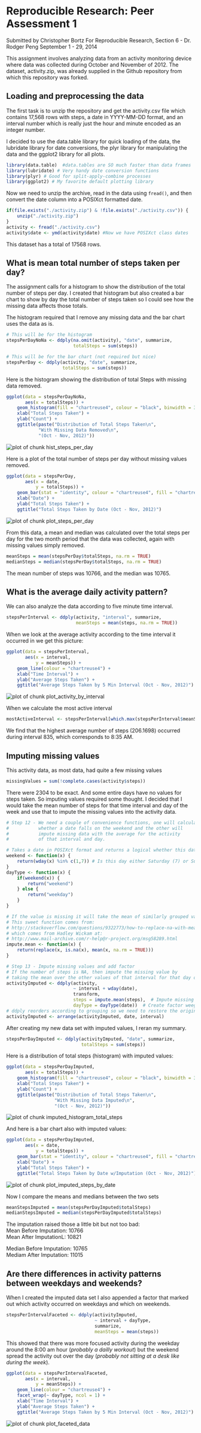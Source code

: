 # Reproducible Research: Peer Assessment 1
Submitted by Christopher Bortz
For Reproducible Research, Section 6 - Dr. Rodger Peng
September 1 - 29, 2014

This assignment involves analyzing data from an activity monitoring device where data was collected during October and November of 2012. The dataset, activity.zip, was already supplied in the Github repository from which this repository was forked.

## Loading and preprocessing the data
The first task is to unzip the repository and get the activity.csv file which contains 17,568 rows with steps, a date in YYYY-MM-DD format, and an interval number which is really just the hour and minute encoded as an integer number.

I decided to use the data.table library for quick loading of the data, the lubridate library for date conversions, the plyr library for manipulating the data and the ggplot2 library for all plots.

```r
library(data.table)  #data.tables are SO much faster than data frames
library(lubridate) # Very handy date conversion functions
library(plyr) # Good for split-apply-combine processes
library(ggplot2) # My favorite default plotting library
```

Now we need to unzip the archive, read in the data using ```fread()```, and then convert the date column into a POSIXct formatted date.

```r
if(file.exists("./activity.zip") & !file.exists("./activity.csv")) {
    unzip("./activity.zip")
}
activity <- fread("./activity.csv")
activity$date <- ymd(activity$date) #Now we have POSIXct class dates
```
This dataset has a total of 17568 rows.

## What is mean total number of steps taken per day?
The assignment calls for a histogram to show the distribution of the total number of steps per day. I created that histogram but also created a bar chart to show by day the total number of steps taken so I could see how the missing data affects those totals.

The histogram required that I remove any missing data and the bar chart uses the data as is.


```r
# This will be for the histogram
stepsPerDayNoNa <- ddply(na.omit(activity), "date", summarize,
                         totalSteps = sum(steps))

# This will be for the bar chart (not required but nice)
stepsPerDay <- ddply(activity, "date", summarize,
                     totalSteps = sum(steps))
```

Here is the histogram showing the distribution of total Steps with missing data removed.

```r
ggplot(data = stepsPerDayNoNa,
       aes(x = totalSteps)) + 
    geom_histogram(fill = "chartreuse4", colour = "black", binwidth = 3000) +
    xlab("Total Steps Taken") +
    ylab("Count") + 
    ggtitle(paste("Distribution of Total Steps Taken\n", 
            "With Missing Data Removed\n", 
            "(Oct - Nov, 2012)"))
```

![plot of chunk hist_steps_per_day](figure/hist_steps_per_day.png) 

Here is a plot of the total number of steps per day without missing values removed.

```r
ggplot(data = stepsPerDay,
       aes(x = date,
           y = totalSteps)) + 
    geom_bar(stat = "identity", colour = "chartreuse4", fill = "chartreuse4") + 
    xlab("Date") + 
    ylab("Total Steps Taken") + 
    ggtitle("Total Steps Taken by Date (Oct - Nov, 2012)")
```

![plot of chunk plot_steps_per_day](figure/plot_steps_per_day.png) 

From this data, a mean and median was calculated over the total steps per day for the two month period that the data was collected, again with missing values simply removed.

```r
meanSteps = mean(stepsPerDay$totalSteps, na.rm = TRUE)
medianSteps = median(stepsPerDay$totalSteps, na.rm = TRUE)
```
The mean number of steps was 10766, and the median was 10765.

## What is the average daily activity pattern?
We can also analyze the data according to five minute time interval.

```r
stepsPerInterval <- ddply(activity, "interval", summarize,
                          meanSteps = mean(steps, na.rm = TRUE))
```

When we look at the average activity according to the time interval it occurred in we get this picture:

```r
ggplot(data = stepsPerInterval,
       aes(x = interval,
           y = meanSteps)) + 
    geom_line(colour = "chartreuse4") + 
    xlab("Time Interval") + 
    ylab("Average Steps Taken") + 
    ggtitle("Average Steps Taken by 5 Min Interval (Oct - Nov, 2012)")
```

![plot of chunk plot_activity_by_interval](figure/plot_activity_by_interval.png) 

When we calculate the most active interval

```r
mostActiveInterval <- stepsPerInterval[which.max(stepsPerInterval$meanSteps), ]
```
We find that the highest average number of steps (206.1698) occurred during interval 835, which corresponds to 8:35 AM.

## Imputing missing values
This activity data, as most data, had quite a few missing values

```r
missingValues = sum(!complete.cases(activity$steps))
```
There were 2304 to be exact. And some entire days have no values for steps taken. So imputing values required some thought. I decided that I would take the mean number of steps for that time interval and day of the week and use that to impute the missing values into the activity data.

```r
# Step 12 - We need a couple of convenience functions, one will calculate
#           whether a date falls on the weekend and the other will 
#           impute missing data with the average for the activity
#           of that interval and day.

# Takes a date in POSIXct format and returns a logical whether this date falls on the weekend
weekend <- function(x) {
    return(wday(x) %in% c(1,7)) # Is this day either Saturday (7) or Sunday (1)?
}
dayType <- function(x) {
    if(weekend(x)) {
        return("weekend")
    } else {
        return("weekday")
    }
}

# If the value is missing it will take the mean of similarly grouped values
# This sweet function comes from:
# http://stackoverflow.com/questions/9322773/how-to-replace-na-with-mean-by-subset-in-r-impute-with-plyr
# which comes from Hadley Wickam at:
# http://www.mail-archive.com/r-help@r-project.org/msg58289.html
impute.mean <- function(x) {
    return(replace(x, is.na(x), mean(x, na.rm = TRUE)))
}

# Step 13 - Impute missing values and add factor
# If the number of steps is NA, then impute the missing value by
# taking the mean over the other values of that interval for that day of the week
activityImputed <- ddply(activity, 
                         ~ interval + wday(date),
                         transform,
                         steps = impute.mean(steps),  # Impute missing values
                         dayType = dayType(date))  # Create factor weegend/weekday
# ddply reorders according to grouping so we need to restore the original order
activityImputed <- arrange(activityImputed, date, interval) 
```
After creating my new data set with imputed values, I reran my summary.

```r
stepsPerDayImputed <- ddply(activityImputed, "date", summarize,
                            totalSteps = sum(steps))
```

Here is a distribution of total steps (histogram) with imputed values:

```r
ggplot(data = stepsPerDayImputed,
       aes(x = totalSteps)) + 
    geom_histogram(fill = "chartreuse4", colour = "black", binwidth = 3000) +
    xlab("Total Steps Taken") +
    ylab("Count") + 
    ggtitle(paste("Distribution of Total Steps Taken\n", 
                  "With Missing Data Imputed\n", 
                  "(Oct - Nov, 2012)"))
```

![plot of chunk imputed_histogram_total_steps](figure/imputed_histogram_total_steps.png) 


And here is a bar chart also with imputed values:

```r
ggplot(data = stepsPerDayImputed,
       aes(x = date,
           y = totalSteps)) + 
    geom_bar(stat = "identity", colour = "chartreuse4", fill = "chartreuse4") + 
    xlab("Date") + 
    ylab("Total Steps Taken") + 
    ggtitle("Total Steps Taken by Date w/Imputation (Oct - Nov, 2012)")
```

![plot of chunk plot_imputed_steps_by_date](figure/plot_imputed_steps_by_date.png) 

Now I compare the means and medians between the two sets

```r
meanStepsImputed = mean(stepsPerDayImputed$totalSteps)
medianStepsImputed = median(stepsPerDayImputed$totalSteps)
```

The imputation raised those a little bit but not too bad:  
Mean Before Imputation: 10766  
Mean After ImputationL: 10821  

Median Before Imputation: 10765  
Mediam After Imputation: 11015  

## Are there differences in activity patterns between weekdays and weekends?
When I created the imputed data set I also appended a factor that marked out which activity occurred on weekdays and which on weekends.

```r
stepsPerIntervalFaceted <- ddply(activityImputed, 
                                 ~ interval + dayType, 
                                 summarize,
                                 meanSteps = mean(steps))
```

This showed that there was more focused activity during the weekday around the 8:00 am hour (*probably a dailly workout*) but the weekend spread the activity out over the day (*probably not sitting at a desk like during the week*).

```r
ggplot(data = stepsPerIntervalFaceted,
       aes(x = interval,
           y = meanSteps)) + 
    geom_line(colour = "chartreuse4") + 
    facet_wrap(~ dayType, ncol = 1) +
    xlab("Time Interval") + 
    ylab("Average Steps Taken") + 
    ggtitle("Average Steps Taken by 5 Min Interval (Oct - Nov, 2012)")
```

![plot of chunk plot_faceted_data](figure/plot_faceted_data.png) 

